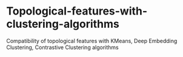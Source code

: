 # Topological-features-with-clustering-algorithms
Compatibility of topological features with KMeans, Deep Embedding Clustering, Contrastive Clustering algorithms
